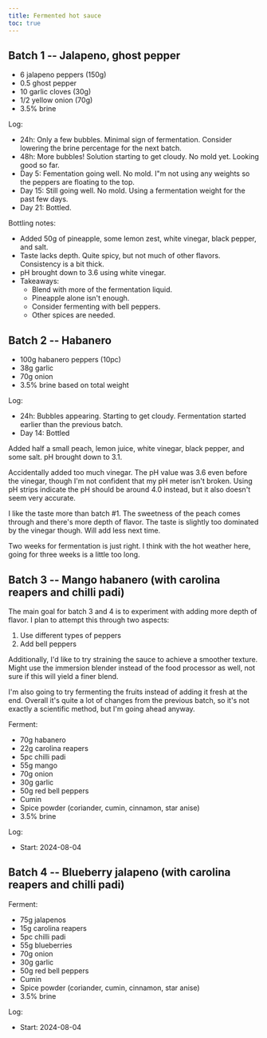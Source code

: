 ```yaml
---
title: Fermented hot sauce
toc: true
---
```


## Batch 1 -- Jalapeno, ghost pepper

- 6 jalapeno peppers (150g)
- 0.5 ghost pepper
- 10 garlic cloves (30g)
- 1/2 yellow onion (70g)
- 3.5% brine

Log:
- 24h: Only a few bubbles. Minimal sign of fermentation. Consider lowering the brine percentage for the next batch.
- 48h: More bubbles! Solution starting to get cloudy. No mold yet. Looking good so far.
- Day 5: Fementation going well. No mold. I"m not using any weights so the peppers are floating to the top.
- Day 15: Still going well. No mold. Using a fermentation weight for the past few days.
- Day 21: Bottled.

Bottling notes:
- Added 50g of pineapple, some lemon zest, white vinegar, black pepper, and salt.
- Taste lacks depth. Quite spicy, but not much of other flavors. Consistency is a bit thick.
- pH brought down to 3.6 using white vinegar.
- Takeaways:
    - Blend with more of the fermentation liquid.
    - Pineapple alone isn't enough.
    - Consider fermenting with bell peppers.
    - Other spices are needed.

## Batch 2 -- Habanero

- 100g habanero peppers (10pc)
- 38g garlic
- 70g onion
- 3.5% brine based on total weight

Log:
- 24h: Bubbles appearing. Starting to get cloudy. Fermentation started earlier than the previous batch.
- Day 14: Bottled

Added half a small peach, lemon juice, white vinegar, black pepper, and some salt. pH brought down to 3.1.

Accidentally added too much vinegar. The pH value was 3.6 even before the vinegar, though I'm not confident that my pH meter isn't broken. Using pH strips indicate the pH should be around 4.0 instead, but it also doesn't seem very accurate.

I like the taste more than batch #1. The sweetness of the peach comes through and there's more depth of flavor. The taste is slightly too dominated by the vinegar though. Will add less next time.

Two weeks for fermentation is just right. I think with the hot weather here, going for three weeks is a little too long.

## Batch 3 -- Mango habanero (with carolina reapers and chilli padi)

The main goal for batch 3 and 4 is to experiment with adding more depth of flavor. I plan to attempt this through two aspects:

1. Use different types of peppers
2. Add bell peppers

Additionally, I'd like to try straining the sauce to achieve a smoother texture. Might use the immersion blender instead of the food processor as well, not sure if this will yield a finer blend.

I'm also going to try fermenting the fruits instead of adding it fresh at the end. Overall it's quite a lot of changes from the previous batch, so it's not exactly a scientific method, but I'm going ahead anyway.

Ferment:
- 70g habanero
- 22g carolina reapers
- 5pc chilli padi
- 55g mango
- 70g onion
- 30g garlic
- 50g red bell peppers
- Cumin
- Spice powder (coriander, cumin, cinnamon, star anise)
- 3.5% brine

Log:
- Start: 2024-08-04

## Batch 4 -- Blueberry jalapeno (with carolina reapers and chilli padi)

Ferment:
- 75g jalapenos
- 15g carolina reapers
- 5pc chilli padi
- 55g blueberries
- 70g onion
- 30g garlic
- 50g red bell peppers
- Cumin
- Spice powder (coriander, cumin, cinnamon, star anise)
- 3.5% brine

Log:
- Start: 2024-08-04
